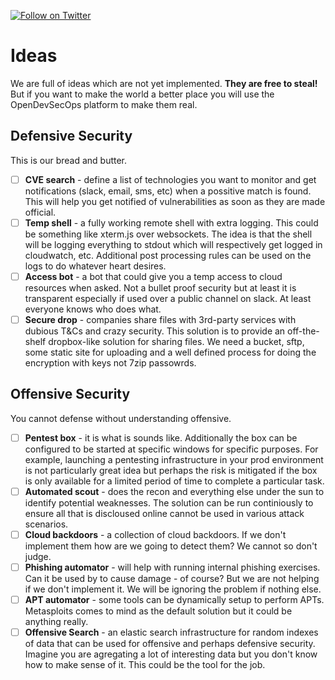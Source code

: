 [![Follow on Twitter](https://img.shields.io/twitter/follow/opendevsecops.svg?logo=twitter)](https://twitter.com/opendevsecops)

# Ideas

We are full of ideas which are not yet implemented. **They are free to steal!** But if you want to make the world a better place you will use the OpenDevSecOps platform to make them real.

## Defensive Security

This is our bread and butter.

  * [ ] **CVE search** - define a list of technologies you want to monitor and get notifications (slack, email, sms, etc) when a possitive match is found. This will help you get notified of vulnerabilities as soon as they are made official.
  * [ ] **Temp shell** - a fully working remote shell with extra logging. This could be something like xterm.js over websockets. The idea is that the shell will be logging everything to stdout which will respectively get logged in cloudwatch, etc. Additional post processing rules can be used on the logs to do whatever heart desires.
  * [ ] **Access bot** - a bot that could give you a temp access to cloud resources when asked. Not a bullet proof security but at least it is transparent especially if used over a public channel on slack. At least everyone knows who does what.
  * [ ] **Secure drop** - companies share files with 3rd-party services with dubious T&Cs and crazy security. This solution is to provide an off-the-shelf dropbox-like solution for sharing files. We need a bucket, sftp, some static site for uploading and a well defined process for doing the encryption with keys not 7zip passowrds.

## Offensive Security

You cannot defense without understanding offensive.

  * [ ] **Pentest box** - it is what is sounds like. Additionally the box can be configured to be started at specific windows for specific purposes. For example, launching a pentesting infrastructure in your prod environment is not particularly great idea but perhaps the risk is mitigated if the box is only available for a limited period of time to complete a particular task.
  * [ ] **Automated scout** - does the recon and everything else under the sun to identify potential weaknesses. The solution can be run continiously to ensure all that is discloused online cannot be used in various attack scenarios.
  * [ ] **Cloud backdoors** - a collection of cloud backdoors. If we don't implement them how are we going to detect them? We cannot so don't judge.
  * [ ] **Phishing automator** - will help with running internal phishing exercises. Can it be used by to cause damage - of course? But we are not helping if we don't implement it. We will be ignoring the problem if nothing else.
  * [ ] **APT automator** - some tools can be dynamically setup to perform APTs. Metasploits comes to mind as the default solution but it could be anything really.
  * [ ] **Offensive Search** - an elastic search infrastructure for random indexes of data that can be used for offensive and perhaps defensive security. Imagine you are agregating a lot of interesting data but you don't know how to make sense of it. This could be the tool for the job.
